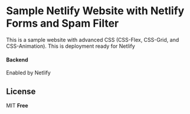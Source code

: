# Sample Netlify Website with Netlify Forms and Spam Filter

This is a sample website with advanced CSS (CSS-Flex, CSS-Grid, and CSS-Animation). This is deployment ready for Netlify

#### Backend

Enabled by Netlify


License
----

MIT
**Free**
